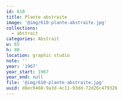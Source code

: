 ```yaml
---
id: 610
title: Plante abstraite
image: '@img/610-plante-abstraite.jpg'
collections:
  - abstrait
categories: Abstrait
w: 65
h: 80
location: graphic studio
note: ''
year: '1967'
year_start: 1967
year_end: null
file: '@img/610-plante-abstraite.jpg'
uuid: d8ec9468-9a3d-4c11-93dd-72d26c479326
---
```


